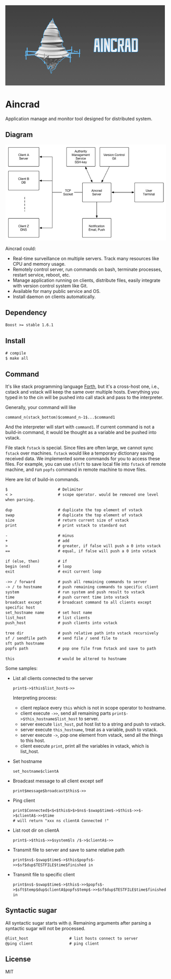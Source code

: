 <img src="https://raw.githubusercontent.com/rijn/Aincrad/master/res/logo.gif" width="500px" height="250px">

# Aincrad

Application manage and monitor tool designed for distributed system.

## Diagram

![](https://raw.githubusercontent.com/rijn/Aincrad/master/res/diagram.jpg)

Aincrad could:

* Real-time surveillance on multiple servers. Track many resources like CPU and memory usage.
* Remotely control server, run commands on bash, terminate processes, restart service, reboot, etc.
* Manage application running on clients, distribute files, easily integrate with version control system like Git.
* Available for many public service and OS.
* Install daemon on clients automatically.

## Dependency

```
Boost >= stable 1.6.1
```

## Install

```
# compile
$ make all
```

## Command

It's like stack programming language [Forth](https://en.wikipedia.org/wiki/Forth_(programming_language)), but it's a cross-host one, i.e., cstack and vstack will keep the same over multiple hosts. Everything you typed in to the cin will be pushed into call stack and pass to the interpreter.

Generally, your command will like

```
command_n(stack_bottom)$command_n-1$...$command1
```

And the interpreter will start with `command1`. If current command is not a build-in command, it would be thought as a variable and be pushed into vstack.

File stack `fstack` is special. Since files are often large, we cannot sync `fstack` over machines. `fstack` would like a temporary dictionary saving received data. We implemented some commands for you to access these files. For example, you can use `sf`/`sft` to save local file into `fstack` of remote machine, and run `popfs` command in remote machine to move files.

Here are list of build-in commands.

```
$                      # Delimiter
< >                    # scope operator. would be removed one level when parsing.

dup                    # duplicate the top element of vstack
swap                   # duplicate the top element of vstack
size                   # return current size of vstack
print                  # print vstack to standard out

-                      # minus
+                      # add
>                      # greater, if false will push a 0 into vstack
==                     # equal, if false will push a 0 into vstack

if (else, then)        # if
begin (end)            # loop
exit                   # exit current loop

->> / forward          # push all remaining commands to server
-> / to hostname       # push remaining commands to specific client
system                 # run system and push result to vstack
time                   # push current time into vstack
broadcast except       # broadcast command to all clients except specific host
set_hostname name      # set host name
list_host              # list clients
push_host              # push clients into vstack

tree dir               # push relative path into vstack recursively
sf / sendfile path     # send file / send file to
sft path hostname
popfs path             # pop one file from fstack and save to path

this                   # would be altered to hostname
```

Some samples:

* List all clients connected to the server
    ```
    print$->$this$list_host$->>
    ```

    Interpreting process:

    * client replace every `this` which is not in scope operator to hostname.
    * client execute `->>`, send all remaining parts `print$->$this_hostname$list_host` to server.
    * server execute `list_host`, put host list to a string and push to vstack.
    * server execute `this_hostname`, treat as a variable, push to vstack.
    * server execute `->`, pop one element from vstack, send all the things to this host.
    * client execute `print`, print all the variables in vstack, which is list_host.

* Set hostname
    ```
    set_hostname$clientA
    ```

* Broadcast message to all client except self
    ```
    print$message$broadcast$this$->>
    ```

* Ping client
    ```
    print$Connected$<$<$this$>$>$ns$-$swap$time$->$this$->>$->$clientA$->>$time
    # will return "xxx ns clientA Connected !"
    ```

* List root dir on clientA
    ```
    print$->$this$->>$system$ls /$->$clientA$->>
    ```

* Transmit file to server and save to same relative path
    ```
    print$ns$-$swap$time$->$this$popfs$->>$sf$dup$TESTFILE$time$finished in
    ```

* Transmit file to specific client
    ```
    print$ns$-$swap$time$->$this$->>$popfs$->$sft$temp$dup$clientA$popfs$temp$->>$sf$dup$TESTFILE$time$finished in
    ```

## Syntactic sugar

All syntactic sugar starts with `@`. Remaining arguments after parsing a syntactic sugar will not be processed.

```
@list_host                  # list hosts connect to server
@ping client                # ping client
```

## License

MIT